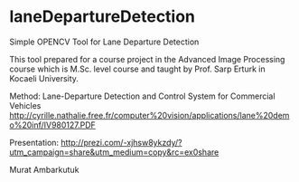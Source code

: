 laneDepartureDetection
======================

Simple OPENCV Tool for Lane Departure Detection

This tool prepared for a course project in the Advanced Image Processing course which is M.Sc. level course and taught by Prof. Sarp Erturk in Kocaeli University.

Method:  Lane-Departure Detection and Control System for Commercial Vehicles
http://cyrille.nathalie.free.fr/computer%20vision/applications/lane%20demo%20inf/IV980127.PDF

Presentation: http://prezi.com/-xjhsw8ykzdy/?utm_campaign=share&utm_medium=copy&rc=ex0share

Murat Ambarkutuk
